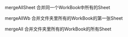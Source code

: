 mergeAllSheet 合并同一个WorkBook中所有的Sheet

mergeAllWb    合并文件夹里所有的WorkBook的第一张Sheet

mergeAll      合并文件夹里所有的WorkBook的所有Sheet
